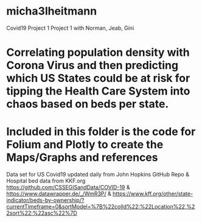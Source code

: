 # micha3lheitmann
Covid19 Project 1
Project 1 with Norman, Jeab, Gini
# Correlating population density with Corona Virus and then predicting which US States could be at risk for tipping the Health Care System into chaos based on beds per state.

# Included in this folder is the code for Folium and Plotly to create the Maps/Graphs and references

Data set for US Covid19 updated daily from John Hopkins GitHub Repo & Hospital bed data from KKF.org
https://github.com/CSSEGISandData/COVID-19 & https://www.datawrapper.de/_/WmR3P/ & https://www.kff.org/other/state-indicator/beds-by-ownership/?currentTimeframe=0&sortModel=%7B%22colId%22:%22Location%22,%22sort%22:%22asc%22%7D
